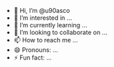 - 👋 Hi, I’m @u90asco
- 👀 I’m interested in ...
- 🌱 I’m currently learning ...
- 💞️ I’m looking to collaborate on ...
- 📫 How to reach me ...
- 😄 Pronouns: ...
- ⚡ Fun fact: ...

<!---
u90asco/u90asco is a ✨ special ✨ repository because its `README.md` (this file) appears on your GitHub profile.
You can click the Preview link to take a look at your changes.
--->
